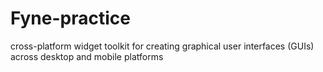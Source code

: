 # Fyne-practice

cross-platform widget toolkit
for creating graphical user interfaces (GUIs) across desktop and mobile platforms
